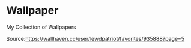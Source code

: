 # Wallpaper

My Collection of Wallpapers

Source:https://wallhaven.cc/user/lewdpatriot/favorites/935888?page=5
